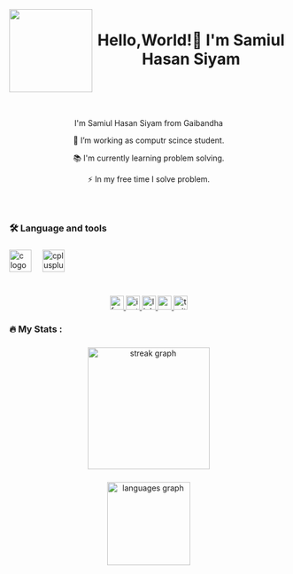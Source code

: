 <img align="left" height="150" src="https://scontent.fdac19-1.fna.fbcdn.net/v/t1.6435-9/130498084_1040304393118421_3677650489795537007_n.jpg?_nc_cat=100&ccb=1-7&_nc_sid=a5f93a&_nc_eui2=AeE8CokzZSsrvAgmJRjZAq_2r0CKpHcMrqKvQIqkdwyuombPQOnpZUMM1DhiD4jp1uinZrm1ymVH6GgsCuZ1ynlb&_nc_ohc=oWY7_LpVwFkQ7kNvwFB0iqq&_nc_oc=AdmZfh211z8Zz4ooaadM9QPqKtrbeS-eDR4kVtHnOcsPh6YkON8RnuannAooUrXYFfc&_nc_zt=23&_nc_ht=scontent.fdac19-1.fna&_nc_gid=majRMve_k58zZ3q2Ih7Ncw&oh=00_AfLzrP9eEE2Tmn3Ln20z9WMSzb3uRAZEmI6naLohcxSNRg&oe=685E24A6"  />



<h1 align="center">Hello,World!👋 I'm Samiul Hasan Siyam</h1> 


<br>
<h3 align="left"></h3>
<br>
<p align="center">I'm Samiul Hasan Siyam from Gaibandha</p><p align="center">🔭 I’m working as computr scince student.</p><p align="center">📚 I'm currently learning problem solving.</p><p align="center">⚡ In my free time I solve problem.</p></p>

###

<br clear="both">

<h3 align="left">🛠 Language and tools</h3>

###

<div align="left">
  <img src="https://cdn.jsdelivr.net/gh/devicons/devicon/icons/c/c-original.svg" height="40" alt="c logo"  />
  <img width="12" />
  <img src="https://cdn.jsdelivr.net/gh/devicons/devicon/icons/cplusplus/cplusplus-original.svg" height="40" alt="cplusplus logo"  />
</div>

###

<br clear="both">
<div align="center">
  <a href="https://www.facebook.com/samiulhasansiyam7" target="_blank">
    <img src="https://img.shields.io/static/v1?message=Facebook&logo=facebook&label=&color=1877F2&logoColor=white&labelColor=&style=for-the-badge" height="25" alt="facebook logo"  />
  </a>
  <a href="https://www.instagram.com/samiul_hasan_siyam/" target="_blank">
    <img src="https://img.shields.io/static/v1?message=Instagram&logo=instagram&label=&color=E4405F&logoColor=white&labelColor=&style=for-the-badge" height="25" alt="instagram logo"  />
  </a>
  <a href="https://www.linkedin.com/in/samiul-hasan-siyam-7b4670235/" target="_blank">
    <img src="https://img.shields.io/static/v1?message=LinkedIn&logo=linkedin&label=&color=0077B5&logoColor=white&labelColor=&style=for-the-badge" height="25" alt="linkedin logo"  />
  </a>
  <a href="https://www.youtube.com/@SamiulSiyam_7" target="_blank">
    <img src="https://img.shields.io/static/v1?message=Youtube&logo=youtube&label=&color=FF0000&logoColor=white&labelColor=&style=for-the-badge" height="25" alt="youtube logo"  />
  </a>
  <a href="https://x.com/samiulhasansiya" target="_blank">
    <img src="https://img.shields.io/static/v1?message=Twitter&logo=twitter&label=&color=1DA1F2&logoColor=white&labelColor=&style=for-the-badge" height="25" alt="twitter logo"  />
  </a>
</div>

###

<h3 align="left">🔥   My Stats :</h3>

###

<div align="center">
  <img src="https://streak-stats.demolab.com?user=samiulhasansiyam&locale=en&mode=daily&theme=dark&hide_border=false&border_radius=5&order=3" height="220" alt="streak graph"  />
</div>

###

<div align="center">
  <img src="https://github-readme-stats.vercel.app/api/top-langs?username=samiulhasansiyam&locale=en&hide_title=false&layout=compact&card_width=320&langs_count=5&theme=dracula&hide_border=false&order=2" height="150" alt="languages graph"  />
</div>

###


